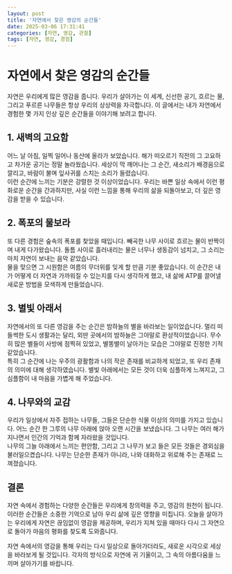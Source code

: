 ```yaml
---
layout: post
title: '자연에서 찾은 영감의 순간들'
date: 2025-03-06 17:31:41
categories: [자연, 영감, 관찰]
tags: [자연, 영감, 경험]
---
```


# 자연에서 찾은 영감의 순간들

자연은 우리에게 많은 영감을 줍니다. 우리가 살아가는 이 세계, 신선한 공기, 흐르는 물, 그리고 푸르른 나무들은 항상 우리의 상상력을 자극합니다. 이 글에서는 내가 자연에서 경험한 몇 가지 인상 깊은 순간들을 이야기해 보려고 합니다.

## 1. 새벽의 고요함

어느 날 아침, 일찍 일어나 동산에 올라가 보았습니다. 해가 떠오르기 직전의 그 고요하고 차가운 공기는 정말 놀라웠습니다. 세상이 막 깨어나는 그 순간, 새소리가 배경음으로 깔리고, 바람이 불며 잎사귀를 스치는 소리가 들렸습니다.  
이런 순간에 느끼는 기분은 강렬한 것 이상이었습니다. 우리는 바쁜 일상 속에서 이런 평화로운 순간을 간과하지만, 사실 이런 느낌을 통해 우리의 삶을 되돌아보고, 더 깊은 영감을 받을 수 있습니다.

## 2. 폭포의 물보라

또 다른 경험은 숲속의 폭포를 찾았을 때입니다. 빼곡한 나무 사이로 흐르는 물이 반짝이며 내게 다가왔습니다. 돌틈 사이로 흘러내리는 물은 너무나 생동감이 넘치고, 그 소리는 마치 자연이 보내는 음악 같았습니다.  
물을 맞으면 그 시원함은 여름의 무더위를 잊게 할 만큼 기분 좋았습니다. 이 순간은 내가 어떻게 더 자연과 가까워질 수 있는지를 다시 생각하게 했고, 내 삶에 ATP를 끌어낼 새로운 방법을 모색하게 만들었습니다.

## 3. 별빛 아래서

자연에서의 또 다른 영감을 주는 순간은 밤하늘의 별을 바라보는 일이었습니다. 멀리 떠들썩한 도시 생활과는 달리, 외딴 곳에서의 밤하늘은 그야말로 환상적이었습니다. 무수히 많은 별들이 사방에 점찍혀 있었고, 별똥별이 날아가는 모습은 그야말로 진정한 기적 같았습니다.  
특히 그 순간에 나는 우주의 광활함과 나의 작은 존재를 비교하게 되었고, 또 우리 존재의 의미에 대해 생각하였습니다. 별빛 아래에서는 모든 것이 더욱 심플하게 느껴지고, 그 심플함이 내 마음을 가볍게 해 주었습니다.

## 4. 나무와의 교감

우리가 일상에서 자주 접하는 나무들, 그들은 단순한 식물 이상의 의미를 가지고 있습니다. 어느 순간 한 그루의 나무 아래에 앉아 오랜 시간을 보냈습니다. 그 나무는 여러 해가 지나면서 인간의 기억과 함께 자라왔을 것입니다.  
나무의 그늘 아래에서 느끼는 편안함, 그리고 그 나무가 보고 들은 모든 것들은 경외심을 불러일으켰습니다. 나무는 단순한 존재가 아니라, 나와 대화하고 위로해 주는 존재로 느껴졌습니다.

## 결론

자연 속에서 경험하는 다양한 순간들은 우리에게 창의력을 주고, 영감의 원천이 됩니다. 이러한 순간들은 소중한 기억으로 남아 우리 삶에 깊은 영향을 미칩니다. 오늘을 살아가는 우리에게 자연은 끊임없이 영감을 제공하며, 우리가 지쳐 있을 때마다 다시 그 자연으로 돌아가 마음의 평화를 찾도록 도와줍니다. 

자연 속에서의 영감을 통해 우리는 다시 일상으로 돌아가더라도, 새로운 시각으로 세상을 바라보게 될 것입니다. 각자의 방식으로 자연에 귀 기울이고, 그 속의 아름다움을 느끼며 살아가기를 바랍니다.